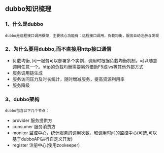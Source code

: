 
## dubbo知识梳理

### 1、什么是dubbo ###

	dubbo是远程接口调用框架，主要核心功能有：远程接口调用，负载均衡，服务自动注册与发现

### 2、为什么要用dubbo,而不直接用http接口通信 ###

- 负载均衡, 同一服务可以部署多个实例，调用时根据负载均衡机制，可以随意调用任意一个。http的负载均衡需要另外借助F5或lvs等其他外部方式
- 服务调用链生成
- 服务访问压力及时长统计，随时增减服务，提高资源利用率
- 服务降级

### 3、dubbo架构 ###

	dubbo包含以下几个节点：

- provider 服务提供方
- consumer 服务消费方
- monitor 监控中心，统计服务的调用次数，和调用时间的监控中心(可选,可以基于dubboAPI进行自定义开发)
- register 注册中心(使用zookeeper)



